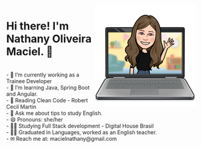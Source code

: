  <div>
    <img align="right" alt="Nathy-coding" height="270em"  src="code.png">
 </div>
   
 <div>
   <p><h1>Hi there! I'm Nathany Oliveira Maciel.  👋  </h1></br>
- 🔭 I’m currently working as a Trainee Developer </br>
- 🌱 I’m learning Java, Spring Boot and Angular. </br>
- 📖 Reading Clean Code - Robert Cecil Martin</br>
- 💬 Ask me about tips to study English. </br>
- 😄 Pronouns: she/her </br>
- 👨‍🎓 Studying Full Stack development - Digital House Brasil </br>
- 👩‍🏫 Graduated in Languages, worked as an English teacher.</br>
- ✉ Reach me at: macielnathany@gmail.com </p>
</div>



  
